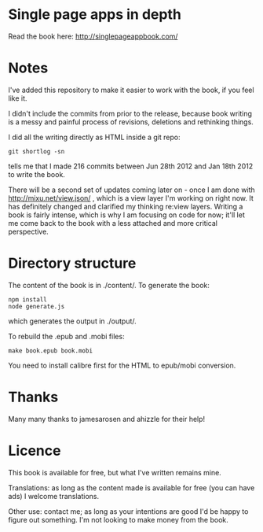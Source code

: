 # Single page apps in depth

Read the book here: http://singlepageappbook.com/

# Notes

I've added this repository to make it easier to work with the book, if you feel like it.

I didn't include the commits from prior to the release, because book writing is a messy and painful process of revisions, deletions and rethinking things.

I did all the writing directly as HTML inside a git repo:

    git shortlog -sn

tells me that I made 216 commits between Jun 28th 2012 and Jan 18th 2012 to write the book.

There will be a second set of updates coming later on - once I am done with http://mixu.net/view.json/ , which is a view layer I'm working on right now. It has definitely changed and clarified my thinking re:view layers. Writing a book is fairly intense, which is why I am focusing on code for now; it'll let me come back to the book with a less attached and more critical perspective.

# Directory structure

The content of the book is in ./content/. To generate the book:

    npm install
    node generate.js

which generates the output in ./output/.

To rebuild the .epub and .mobi files:

    make book.epub book.mobi

You need to install calibre first for the HTML to epub/mobi conversion.

# Thanks

Many many thanks to jamesarosen and ahizzle for their help!

# Licence

This book is available for free, but what I've written remains mine.

Translations: as long as the content made is available for free (you can have ads) I welcome translations.

Other use: contact me; as long as your intentions are good I'd be happy to figure out something. I'm not looking to make money from the book.
